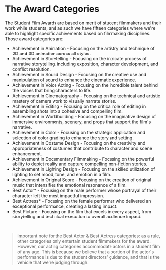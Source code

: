 # The Award Categories
The Student Film Awards are based on merit of student filmmakers and their work while students, and as such we have fifteen categories where we're able to highlight specific achivements based on filmmaking disciplines. Those award categories are:

* Achievement in Animation - Focusing on the artistry and technique of 2D and 3D animation across all styles.
* Achievement in Storytelling - Focusing on the intricate process of narrative storytelling, including exposition, character development, and conflict resolution.
* Achievement in Sound Design - Focusing on the creative use and manipulation of sound to enhance the cinematic experience.
* Achievement in Voice Acting - Focusing on the incredible talent behind the voices that bring characters to life.
* Achievement in Cinematography - Focusing on the technical and artistic mastery of camera work to visually narrate stories.
* Achievement in Editing - Focusing on the critical role of editing in assembling shots into a cohesive and compelling film.
* Achievement in Worldbuilding - Focusing on the imaginative design of immersive environments, scenery, and props that support the film's narrative.
* Achievement in Color - Focusing on the strategic application and selection of color grading to enhance the story and setting.
* Achievement in Costume Design - Focusing on the creativity and appropriateness of costumes that contribute to character and scene enhancement.
* Achievement in Documentary Filmmaking - Focusing on the powerful ability to depict reality and capture compelling non-fiction stories.
* Achievement in Lighting Design - Focusing on the skilled utilization of lighting to set mood, tone, and emotion in a film.
* Achievement in Original Score - Focusing on the creation of original music that intensifies the emotional resonance of a film.
* Best Actor* - Focusing on the male performer whose portrayal of their character left the most impactful impression.
* Best Actress* - Focusing on the female performer who delivered an exceptional performance, creating a lasting impact.
* Best Picture - Focusing on the film that excels in every aspect, from storytelling and technical execution to overall audience impact.

&nbsp;

>Important note for the Best Actor & Best Actress categories: as a rule, other categories only entertain student filmmakers for the award. However, our acting categories accommodate actors in a student film of any age. This is because we believe that a portion of the actor's performance is due to the student directors' guidance, and that is the vehicle that we're judging through.
